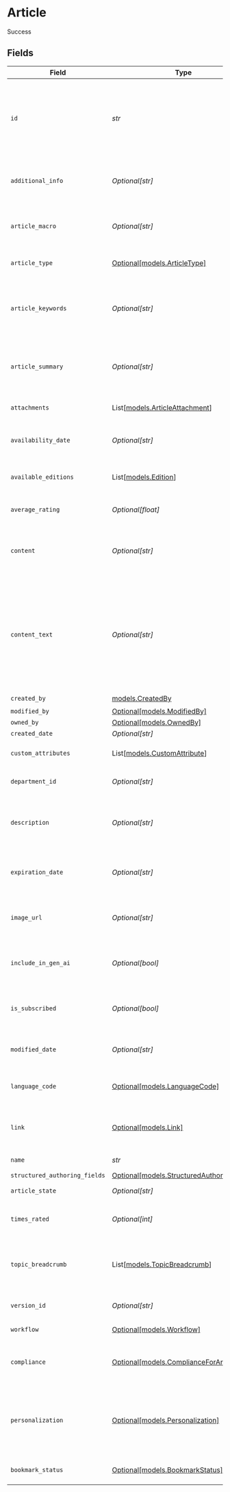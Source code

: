 # Article

Success


## Fields

| Field                                                                                                                                                                       | Type                                                                                                                                                                        | Required                                                                                                                                                                    | Description                                                                                                                                                                 |
| --------------------------------------------------------------------------------------------------------------------------------------------------------------------------- | --------------------------------------------------------------------------------------------------------------------------------------------------------------------------- | --------------------------------------------------------------------------------------------------------------------------------------------------------------------------- | --------------------------------------------------------------------------------------------------------------------------------------------------------------------------- |
| `id`                                                                                                                                                                        | *str*                                                                                                                                                                       | :heavy_check_mark:                                                                                                                                                          | The ID of the Article.<br>An Article ID is composed of a 2-4 letter prefix, followed by a dash and 4-15 digits.                                                             |
| `additional_info`                                                                                                                                                           | *Optional[str]*                                                                                                                                                             | :heavy_minus_sign:                                                                                                                                                          | Additional information about the Article. Max 1 KB.                                                                                                                         |
| `article_macro`                                                                                                                                                             | *Optional[str]*                                                                                                                                                             | :heavy_minus_sign:                                                                                                                                                          | The name of the macro associated with this Article.                                                                                                                         |
| `article_type`                                                                                                                                                              | [Optional[models.ArticleType]](../models/articletype.md)                                                                                                                    | :heavy_minus_sign:                                                                                                                                                          | The type of the Article and its attributes.                                                                                                                                 |
| `article_keywords`                                                                                                                                                          | *Optional[str]*                                                                                                                                                             | :heavy_minus_sign:                                                                                                                                                          | A comma-separated list of keywords associated with this Article. 1 KB max size limit.                                                                                       |
| `article_summary`                                                                                                                                                           | *Optional[str]*                                                                                                                                                             | :heavy_minus_sign:                                                                                                                                                          | A brief summary of the Article, provided as metadata. 1 KB max size limit.                                                                                                  |
| `attachments`                                                                                                                                                               | List[[models.ArticleAttachment](../models/articleattachment.md)]                                                                                                            | :heavy_minus_sign:                                                                                                                                                          | The attachments of the Article.<br/>                                                                                                                                        |
| `availability_date`                                                                                                                                                         | *Optional[str]*                                                                                                                                                             | :heavy_minus_sign:                                                                                                                                                          | The date on which the Article version is available.                                                                                                                         |
| `available_editions`                                                                                                                                                        | List[[models.Edition](../models/edition.md)]                                                                                                                                | :heavy_minus_sign:                                                                                                                                                          | The editions of this Article that are available to the user.                                                                                                                |
| `average_rating`                                                                                                                                                            | *Optional[float]*                                                                                                                                                           | :heavy_minus_sign:                                                                                                                                                          | The average rating of the Article.                                                                                                                                          |
| `content`                                                                                                                                                                   | *Optional[str]*                                                                                                                                                             | :heavy_minus_sign:                                                                                                                                                          | The Article content. The maximum allowed Article content size is 5 MB.                                                                                                      |
| `content_text`                                                                                                                                                              | *Optional[str]*                                                                                                                                                             | :heavy_minus_sign:                                                                                                                                                          | The plaintext version of the Article content, which does not have the HTML tags and rich formatting present in *content*. The maximum allowed Article content size is 5 MB. |
| `created_by`                                                                                                                                                                | [models.CreatedBy](../models/createdby.md)                                                                                                                                  | :heavy_check_mark:                                                                                                                                                          | N/A                                                                                                                                                                         |
| `modified_by`                                                                                                                                                               | [Optional[models.ModifiedBy]](../models/modifiedby.md)                                                                                                                      | :heavy_minus_sign:                                                                                                                                                          | N/A                                                                                                                                                                         |
| `owned_by`                                                                                                                                                                  | [Optional[models.OwnedBy]](../models/ownedby.md)                                                                                                                            | :heavy_minus_sign:                                                                                                                                                          | N/A                                                                                                                                                                         |
| `created_date`                                                                                                                                                              | *Optional[str]*                                                                                                                                                             | :heavy_minus_sign:                                                                                                                                                          | N/A                                                                                                                                                                         |
| `custom_attributes`                                                                                                                                                         | List[[models.CustomAttribute](../models/customattribute.md)]                                                                                                                | :heavy_minus_sign:                                                                                                                                                          | A list of custom attributes.                                                                                                                                                |
| `department_id`                                                                                                                                                             | *Optional[str]*                                                                                                                                                             | :heavy_minus_sign:                                                                                                                                                          | ID of the Article's department.                                                                                                                                             |
| `description`                                                                                                                                                               | *Optional[str]*                                                                                                                                                             | :heavy_minus_sign:                                                                                                                                                          | A description of the Article. The maximum allowed Article description size is 1 KB.                                                                                         |
| `expiration_date`                                                                                                                                                           | *Optional[str]*                                                                                                                                                             | :heavy_minus_sign:                                                                                                                                                          | Date of Article expiration if Article expires otherwise empty.                                                                                                              |
| `image_url`                                                                                                                                                                 | *Optional[str]*                                                                                                                                                             | :heavy_minus_sign:                                                                                                                                                          | The URL of an image to be associated with the Article.                                                                                                                      |
| `include_in_gen_ai`                                                                                                                                                         | *Optional[bool]*                                                                                                                                                            | :heavy_minus_sign:                                                                                                                                                          | Indicates whether the Article is included for Generative AI.                                                                                                                |
| `is_subscribed`                                                                                                                                                             | *Optional[bool]*                                                                                                                                                            | :heavy_minus_sign:                                                                                                                                                          | Indicates whether the Article is subscribed for notifications.                                                                                                              |
| `modified_date`                                                                                                                                                             | *Optional[str]*                                                                                                                                                             | :heavy_minus_sign:                                                                                                                                                          | The date on which the Article was last modified.                                                                                                                            |
| `language_code`                                                                                                                                                             | [Optional[models.LanguageCode]](../models/languagecode.md)                                                                                                                  | :heavy_minus_sign:                                                                                                                                                          | Language code of the resource's language.                                                                                                                                   |
| `link`                                                                                                                                                                      | [Optional[models.Link]](../models/link.md)                                                                                                                                  | :heavy_minus_sign:                                                                                                                                                          | Defines the relationship between this resource and another object.                                                                                                          |
| `name`                                                                                                                                                                      | *str*                                                                                                                                                                       | :heavy_check_mark:                                                                                                                                                          | The name of the Article.                                                                                                                                                    |
| `structured_authoring_fields`                                                                                                                                               | [Optional[models.StructuredAuthoringFields]](../models/structuredauthoringfields.md)                                                                                        | :heavy_minus_sign:                                                                                                                                                          | N/A                                                                                                                                                                         |
| `article_state`                                                                                                                                                             | *Optional[str]*                                                                                                                                                             | :heavy_minus_sign:                                                                                                                                                          | The Article's state.                                                                                                                                                        |
| `times_rated`                                                                                                                                                               | *Optional[int]*                                                                                                                                                             | :heavy_minus_sign:                                                                                                                                                          | The number of times that this Article has been rated.                                                                                                                       |
| `topic_breadcrumb`                                                                                                                                                          | List[[models.TopicBreadcrumb](../models/topicbreadcrumb.md)]                                                                                                                | :heavy_check_mark:                                                                                                                                                          | A list of topics from the root topic to this Article. There may be multiple paths.                                                                                          |
| `version_id`                                                                                                                                                                | *Optional[str]*                                                                                                                                                             | :heavy_minus_sign:                                                                                                                                                          | The ID of this version of the Article.                                                                                                                                      |
| `workflow`                                                                                                                                                                  | [Optional[models.Workflow]](../models/workflow.md)                                                                                                                          | :heavy_minus_sign:                                                                                                                                                          | The Article's workflow.                                                                                                                                                     |
| `compliance`                                                                                                                                                                | [Optional[models.ComplianceForArticle]](../models/complianceforarticle.md)                                                                                                  | :heavy_minus_sign:                                                                                                                                                          | This schema contains the compliance details for an Article.                                                                                                                 |
| `personalization`                                                                                                                                                           | [Optional[models.Personalization]](../models/personalization.md)                                                                                                            | :heavy_minus_sign:                                                                                                                                                          | Personalization allows the filtering of search results and controls the access to articles and article editions.                                                            |
| `bookmark_status`                                                                                                                                                           | [Optional[models.BookmarkStatus]](../models/bookmarkstatus.md)                                                                                                              | :heavy_minus_sign:                                                                                                                                                          | Article Bookmark Status                                                                                                                                                     |